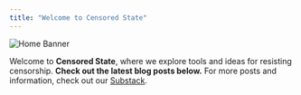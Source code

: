 ```yaml
---
title: "Welcome to Censored State"
---
```


![Home Banner](/images/home-banner.jpg)


Welcome to **Censored State**, where we explore tools and ideas for resisting censorship.
**Check out the latest blog posts below.** For more posts and information, check out our [Substack](https://merecat25.substack.com/).
